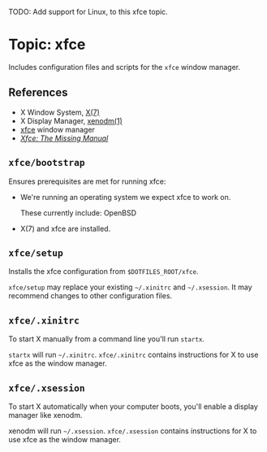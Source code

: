 TODO: Add support for Linux, to this xfce topic.

# Topic: xfce

Includes configuration files and scripts for the `xfce` window manager.

## References

- X Window System, [X(7)](https://man.openbsd.org/X.7)
- X Display Manager, [xenodm(1)](https://man.openbsd.org/xenodm.1)
- [xfce](https://docs.xfce.org/) window manager
- [_Xfce: The Missing Manual_](http://xfce-the-missing-manual.readthedocs.io/en/latest/)

## `xfce/bootstrap`

Ensures prerequisites are met for running xfce:

- We're running an operating system we expect xfce to work on.

  These currently include: OpenBSD

- X(7) and xfce are installed.

## `xfce/setup`

Installs the xfce configuration from `$DOTFILES_ROOT/xfce`.

`xfce/setup` may replace your existing `~/.xinitrc` and `~/.xsession`. It may recommend changes to other configuration files.

## `xfce/.xinitrc`

To start X manually from a command line you'll run `startx`.

`startx` will run `~/.xinitrc`. `xfce/.xinitrc` contains instructions for X to use xfce as the window manager.

## `xfce/.xsession`

To start X automatically when your computer boots, you'll enable a display manager like xenodm.

xenodm will run `~/.xsession`. `xfce/.xsession` contains instructions for X to use xfce as the window manager.
